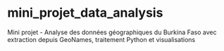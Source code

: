 # mini_projet_data_analysis
Mini projet - Analyse des données géographiques du Burkina Faso avec extraction depuis GeoNames, traitement Python et visualisations
